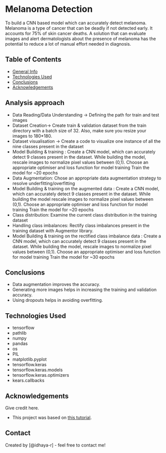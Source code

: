 # Melanoma Detection
To build a CNN based model which can accurately detect melanoma. Melanoma is a type of cancer that can be deadly if not detected early. It accounts for 75% of skin cancer deaths. A solution that can evaluate images and alert dermatologists about the presence of melanoma has the potential to reduce a lot of manual effort needed in diagnosis.


## Table of Contents
* [General Info](#general-information)
* [Technologies Used](#technologies-used)
* [Conclusions](#conclusions)
* [Acknowledgements](#acknowledgements)

<!-- You can include any other section that is pertinent to your problem -->

## Analysis approach
- Data Reading/Data Understanding → Defining the path for train and test images 
- Dataset Creation→ Create train & validation dataset from the train directory with a batch size of 32. Also, make sure you resize your images to 180*180.
- Dataset visualisation → Create a code to visualize one instance of all the nine classes present in the dataset 
- Model Building & training : 
        Create a CNN model, which can accurately detect 9 classes present in the dataset. While building the model, rescale images to normalize pixel values between (0,1).
        Choose an appropriate optimiser and loss function for model training
        Train the model for ~20 epochs
- Data Augmentation: Chose an appropriate data augmentation strategy to resolve underfitting/overfitting 
- Model Building & training on the augmented data :
        Create a CNN model, which can accurately detect 9 classes present in the dataset. While building the model rescale images to normalize pixel values between (0,1).
        Choose an appropriate optimiser and loss function for model training
        Train the model for ~20 epochs
- Class distribution: Examine the current class distribution in the training dataset 
- Handling class imbalances: Rectify class imbalances present in the training dataset with Augmentor library.
- Model Building & training on the rectified class imbalance data :
        Create a CNN model, which can accurately detect 9 classes present in the dataset. While building the model, rescale images to normalize pixel values between (0,1).
        Choose an appropriate optimiser and loss function for model training
        Train the model for ~30 epochs
 

<!-- You don't have to answer all the questions - just the ones relevant to your project. -->

## Conclusions
- Data augmentation improves the accuracy.
- Generating more images helps in increasing the training and validation accuracy.
- Using dropouts helps in avoiding overfitting.

<!-- You don't have to answer all the questions - just the ones relevant to your project. -->


## Technologies Used
- tensorflow
- pathlib
- numpy
- pandas
- os
- PIL
- matplotlib.pyplot
- tensorflow.keras
- tensorflow.keras.models
- tensorflow.keras.optimizers
- kears.callbacks
<!-- As the libraries versions keep on changing, it is recommended to mention the version of library used in this project -->

## Acknowledgements
Give credit here.
- This project was based on [this tutorial](https://www.tensorflow.org/tutorials/images/classification).


## Contact
Created by [@idhaya-r] - feel free to contact me!


<!-- Optional -->
<!-- ## License -->
<!-- This project is open source and available under the [... License](). -->

<!-- You don't have to include all sections - just the one's relevant to your project -->